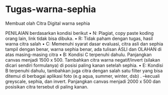 # Tugas-warna-sephia
Membuat olah Citra Digital warna sephia

PENILAIAN berdasarkan kondisi berikut
 • N: Plagiat, copy paste koding orang lain, link tidak bisa dibuka.
 • R: Tidak paham dengan tugas, hasil warna citra salah
 • C: Memenuhi syarat dasar evaluasi, citra asli dan sephia tampil dengan benar, warna sephia benar, ada tulisan 
ASLI dan OLAHAN di atas masing-masing citra
 • B: Kondisi C terpenuhi dahulu. Panjangkan canvas menjadi 1500 x 500. Tambahkan citra warna negatif/invert
 (silakan dicari sendiri formulanya) di posisi paling kanan setelah sephia.
 • E: Kondisi B terpenuhi dahulu, tambahkan juga citra dengan salah satu filter yang bisa ditemui di berbagai aplikasi 
foto (e.g aqua, summer, winter, dsb) . –kecuali greyscale, sephia, dan invert. Panjangkan canvas menjadi 2000 x 
500 dan posisikan citra tersebut di paling kanan.
